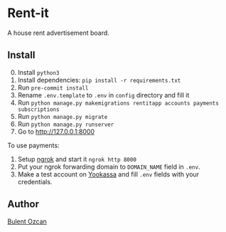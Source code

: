 # Rent-it

A house rent advertisement board.

## Install

0. Install `python3`
1. Install dependencies: `pip install -r requirements.txt`
2. Run `pre-commit install`
3. Rename `.env.template` to `.env` in `config` directory and fill it
4. Run `python manage.py makemigrations rentitapp accounts payments subscriptions`
5. Run `python manage.py migrate`
6. Run `python manage.py runserver`
7. Go to http://127.0.0.1:8000

To use payments:
1. Setup [ngrok](https://ngrok.com/) and start it `ngrok http 8000`
2. Put your ngrok forwarding domain to `DOMAIN_NAME` field in `.env`.
3. Make a test account on [Yookassa](https://yookassa.ru/developers) and fill `.env` fields with your credentials.

## Author

[Bulent Ozcan](https://github.com/air17)
